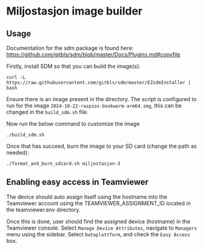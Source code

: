 # Miljostasjon image builder

## Usage

Documentation for the sdm package is found here:
https://github.com/gitbls/sdm/blob/master/Docs/Plugins.md#copyfile


Firstly, install SDM so that you can build the image(s):
```
curl -L https://raw.githubusercontent.com/gitbls/sdm/master/EZsdmInstaller | bash
```

Ensure there is an image present in the directory. The script is configured to run for the image `2024-10-22-raspios-bookworm-arm64.img`, this can be changed in the `build_sdm.sh` file.

Now run the below command to customize the image
```
./build_sdm.sh
```

Once that has succeed, burn the image to your SD card (change the path as needed):
```
./format_and_burn_sdcard.sh miljostasjon-3

```


## Enabling easy access in Teamviewer
The device should auto assign itself using the hostname into the Teamviewer account using the TEAMVIEWER_ASSIGNMENT_ID located in the teamviewer.env directory.

Once this is done, user should find the assigned device (hostname) in the Teamviewer console. Select `Manage Device Attributes`, navigate to `Managers` menu using the sidebar. Select `Dataplattform`, and check the `Easy Access` box. 


